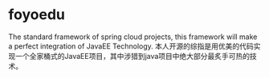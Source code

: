 # foyoedu
The standard framework of spring cloud projects, this framework will make a perfect integration of JavaEE Technology.
本人开源的综指是用优美的代码实现一个全家桶式的JavaEE项目，其中涉猎到java项目中绝大部分最炙手可热的技术。
